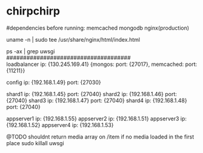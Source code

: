 # chirpchirp

#dependencies before running:
memcached
mongodb
nginx(production)





uname -n | sudo tee /usr/share/nginx/html/index.html

ps -ax | grep uwsgi<br>
#####################################<br>
loadbalancer ip: {130.245.169.41} {mongos: port: {27017}, memcached: port: {11211}}

config ip: {192.168.1.49} port: {27030}

shard1 ip: {192.168.1.45} port: {27040}
shard2 ip: {192.168.1.46} port: {27040}
shard3 ip: {192.168.1.47} port: {27040}
shard4 ip: {192.168.1.48} port: {27040}

appserver1 ip: {192.168.1.55}
appserver2 ip: {192.168.1.51}
appserver3 ip: {192.168.1.52}
appserver4 ip: {192.168.1.53}


@TODO shouldnt return media array on /item if no media loaded in the first place
sudo killall uwsgi

